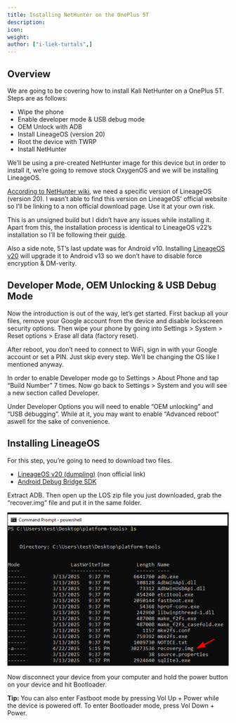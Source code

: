 ```yaml
---
title: Installing NetHunter on the OnePlus 5T
description:
icon:
weight:
author: ["i-liek-turtals",]
---
```


## Overview

We are going to be covering how to install Kali NetHunter on a OnePlus 5T. Steps are as follows:

- Wipe the phone
- Enable developer mode & USB debug mode
- OEM Unlock with ADB
- Install LineageOS (version 20)
- Root the device with TWRP
- Install NetHunter

We’ll be using a pre-created NetHunter image for this device but in order to install it, we’re going to remove stock OxygenOS and we will be installing LineageOS.

[According to NetHunter wiki](https://nethunter.kali.org/images.html), we need a specific version of LineageOS (version 20). I wasn’t able to find this version on LineageOS’ official website so I’ll be linking to a non official download page. Use it at your own risk.

This is an unsigned build but I didn’t have any issues while installing it. Apart from this, the installation process is identical to LineageOS v22’s installation so I’ll be following their [guide](https://wiki.lineageos.org/devices/dumpling/install/).

Also a side note, 5T’s last update was for Android v10. Installing [LineageOS v20](https://wiki.lineageos.org/devices/dumpling/) will upgrade it to Android v13 so we don’t have to disable force encryption & DM-verity.

## Developer Mode, OEM Unlocking & USB Debug Mode

Now the introduction is out of the way, let’s get started. First backup all your files, remove your Google account from the device and disable lockscreen security options. Then wipe your phone by going into Settings > System > Reset options > Erase all data (factory reset).

After reboot, you don’t need to connect to WiFi, sign in with your Google account or set a PIN. Just skip every step. We’ll be changing the OS like I mentioned anyway.

In order to enable Developer mode go to Settings > About Phone and tap “Build Number” 7 times. Now go back to Settings > System and you will see a new section called Developer.

Under Developer Options you will need to enable “OEM unlocking” and “USB debugging”. While at it, you may want to enable “Advanced reboot” aswell for the sake of convenience.

## Installing LineageOS

For this step, you’re going to need to download two files.

- [LineageOS v20 (dumpling)](https://sourceforge.net/projects/lineageos-cheeseburger/files/lineage-20/dumpling/) (non official link)
- [Android Debug Bridge SDK](https://developer.android.com/tools/releases/platform-tools)

Extract ADB. Then open up the LOS zip file you just downloaded, grab the “recover.img” file and put it in the same folder.

![](01.png)

Now disconnect your device from your computer and hold the power button on your device and hit Bootloader.

**Tip:** You can also enter Fastboot mode by pressing Vol Up + Power while the device is powered off. To enter  Bootloader mode, press Vol Down + Power.
